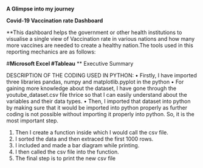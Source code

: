 **A Glimpse into my journey**

**Covid-19 Vaccination rate Dashboard**

**This dashboard helps the government or other health institutions to visualise a single view of Vaccination rate in various nations and how many more vaccines are needed to create a healthy nation.The tools used in this reporting mechanics are as follows:

#**Microsoft Excel
#Tableau**
**
Executive Summary



DESCRIPTION OF THE CODING USED IN PYTHON:
•	Firstly, I have imported three libraries pandas, numpy and matplotlib.pyplot in the python
•	For gaining more knowledge about the dataset, I have gone through the youtube_dataset.csv file thrice so that I can easily understand about the variables and their data types. 
•	Then, I imported that dataset into python by making sure that it would be imported into python properly as further coding is not possible without importing it properly into python. So, it is the most important step.
1.	Then I create a function inside which I would call the csv file. 
2.	I sorted the data and then extraced the first 1000 rows.
3.	I included and made a bar diagram while printing.
4.	I then called the csv file into the function.
5.	The final step is to print the new csv file
